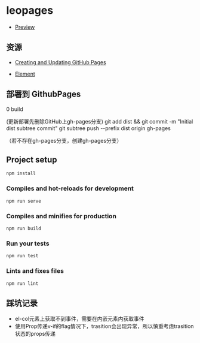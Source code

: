 

# leopages
- [Preview](https://leoooy.github.io/LeoPages/#/)
## 资源
- [Creating and Updating GitHub Pages](https://bytefish.de/blog/github_pages/)

- [Element](http://element-cn.eleme.io/#/zh-CN/component/layout)

## 部署到 GithubPages
0 build 

(更新部署先删除GitHub上gh-pages分支)
git add dist && git commit -m "Initial dist subtree commit"
git subtree push --prefix dist origin gh-pages

（若不存在gh-pages分支，创建gh-pages分支）



## Project setup
```
npm install
```

### Compiles and hot-reloads for development
```
npm run serve
```

### Compiles and minifies for production
```
npm run build
```

### Run your tests
```
npm run test
```

### Lints and fixes files
```
npm run lint
```
## 踩坑记录
- el-col元素上获取不到事件，需要在内嵌元素内获取事件
- 使用Prop传递v-if的flag情况下，trasition会出现异常，所以慎重考虑trasition状态的props传递
